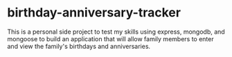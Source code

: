 # birthday-anniversary-tracker
This is a personal side project to test my skills using express, mongodb, and mongoose to build an application that will allow family members to enter and view the family's birthdays and anniversaries.
